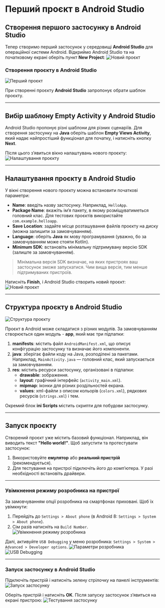 # Перший проєкт в Android Studio

## Створення першого застосунку в Android Studio
Тепер створимо перший застосунок у середовищі **Android Studio** для операційної системи Android. Відкриймо Android Studio та на початковому екрані оберіть пункт **New Project**:
![Новий проєкт](/images/android/1-lesson/1-first-project/1.png)

### Створення проєкту в Android Studio
![Перший проєкт](/images/android/1-lesson/1-first-project/2.png)

При створенні проєкту **Android Studio** запропонує обрати шаблон проєкту.

---

## Вибір шаблону **Empty Activity** у Android Studio

Android Studio пропонує різні шаблони для різних сценаріїв. Для створення застосунку на **Java** оберіть шаблон **Empty Views Activity**, який надає найпростіший функціонал для початку, і натисніть кнопку **Next**.

Після цього з’явиться вікно налаштувань нового проєкту:
![Налаштування проєкту](/images/android/1-lesson/1-first-project/3.png)

---

## Налаштування проєкту в Android Studio
У вікні створення нового проєкту можна встановити початкові параметри:

- **Name**: введіть назву застосунку. Наприклад, `HelloApp`.
- **Package Name**: вкажіть ім’я пакету, в якому розміщуватиметься головний клас. Для тестових проєктів використайте `com.example.helloapp`.
- **Save Location**: задайте місце розташування файлів проєкту на диску (можна залишити за замовчуванням).
- **Language**: оберіть **Java** як мову програмування (уважно, бо за замовчуванням може стояти Kotlin).
- **Minimum SDK**: встановіть мінімальну підтримувану версію SDK (залиште за замовчуванням).

> Мінімальна версія SDK визначає, на яких пристроях ваш застосунок зможе запускатися. Чим вища версія, тим менше підтримуваних пристроїв.

Натисніть **Finish**, і Android Studio створить новий проєкт:
![Новий проєкт](/images/android/1-lesson/1-first-project/4.png)

---

## Структура проєкту в Android Studio
![Структура проєкту](/images/android/1-lesson/1-first-project/5.png)

Проєкт в Android може складатися з різних модулів. За замовчуванням створюється один модуль - **app**, який має три підпапки:

1. **manifests**: містить файл `AndroidManifest.xml`, що описує конфігурацію застосунку та визначає його компоненти.
2. **java**: зберігає файли коду на Java, розподілені за пакетами. Наприклад, `MainActivity.java` — головний клас, який запускається за замовчуванням.
3. **res**: містить ресурси застосунку, організовані в підпапки:
   - **drawable**: зображення.
   - **layout**: графічний інтерфейс (`activity_main.xml`).
   - **mipmap**: іконки для різних роздільностей екрана.
   - **values**: xml-файли з описом кольорів (`colors.xml`), рядкових ресурсів (`strings.xml`) і тем.

Окремий блок **ini Scripts** містить скрипти для побудови застосунку.

---

## Запуск проєкту
Створений проєкт уже містить базовий функціонал. Наприклад, він виводить текст **"Hello world!"**. Щоб запустити та протестувати застосунок:

1. Використовуйте **емулятор** або **реальний пристрій** (рекомендується).
2. Для тестування на пристрої підключіть його до комп’ютера. У разі необхідності встановіть драйвери.

---

### Увімкнення режиму розробника на пристрої
За замовчуванням опції розробника на смартфонах приховані. Щоб їх увімкнути:

1. Перейдіть до `Settings > About phone` (в Android 8: `Settings > System > About phone`).
2. Сім разів натисніть на `Build Number`.
![Увімкнення режиму розробника](/images/android/1-lesson/1-first-project/6.png)

Далі, активуйте `USB Debugging` у меню розробника:
`Settings > System > Advanced > Developer options`.
![Параметри розробника](/images/android/1-lesson/1-first-project/7.png)
![USB Debugging](/images/android/1-lesson/1-first-project/8.png)

---

### Запуск застосунку в Android Studio
Підключіть пристрій і натисніть зелену стрілочку на панелі інструментів:
![Запуск застосунку](/images/android/1-lesson/1-first-project/9.png)

Оберіть пристрій і натисніть **OK**. Після запуску застосунок з’явиться на екрані пристрою:
![Тестування застосунку](/images/android/1-lesson/1-first-project/10.png)
